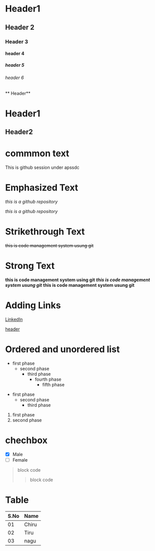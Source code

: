 # Header1
## Header 2
### Header 3
#### header 4
##### header 5
###### header 6

** Header**

Header1
=======
Header2
------

commmon text
===========
This is github session under apssdc

Emphasized Text
================
*this is a github repository*

_this is a github repository_

Strikethrough Text
=============
~~this is code management system usung git~~

Strong Text
==========
**this is code management system using git**
***this is code management system usung git***
__this is code management system usung git__

Adding Links
==========
[LinkedIn](https://www.linkedin.com/in/trinadh-reddy-t333/)

[header](#Header1 "Goto Header" )

Ordered and unordered list
========================
* first phase
  * second phase
    * third phase
       * fourth phase
         * fifth phase
- first phase
  - second phase
    - third phase
 
1. first phase
  2. second phase
     
chechbox
=======
- [x] Male
- [ ] Female

> block code
>> block code

Table
=====
S.No | Name 
-----|------
01   |Chiru
02|Tiru
03|nagu
